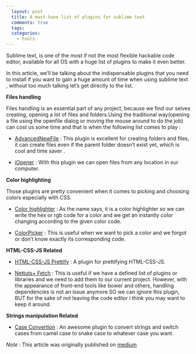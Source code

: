 ```yaml
---
  layout: post
  title: A must-have list of plugins for sublime text
  comments: true
  tags: 
  categories: 
    - tools
---
```

Sublime text, is one of the most if not the most flexible hackable code editor, available for all OS with a huge list of plugins to make it even better.

In this article, we’ll be talking about the indispensable plugins that you need to install if you want to gain a huge amount of time when using sublime text , without too much talking let’s get directly to the list.

**Files handling**

Files handling is an essential part of any project, because we find our selves creating, opening a lot of files and folders.Using the traditional way(opening a file using the openfile dialog or moving the mouse around to do the job) can cost us some time and that is when the following list comes to play :

* [AdvancedNewFile](https://github.com/skuroda/Sublime-AdvancedNewFile) :
	This plugin is excellent for creating folders and files, it can create files even if the parent folder doesn’t exist yet, which is cool and time saver .

* [iOpener](https://github.com/rosshemsley/iOpener) :
	With this plugin we can open files from any location in our computer.

**Color highlighting**

Those plugins are pretty convenient when it comes to picking and choosing colors especially with CSS.

* [Color highlighter](https://github.com/Monnoroch/ColorHighlighter) :
	As the name says, it is a color highlighter so we can write the hex or rgb code for a color and we get an instantly color changing according to the given color code.

* [ColorPicker](https://github.com/weslly/ColorPicker) :
	This is useful when we want to pick a color and we forgot or don’t know exactly its corresponding code.

**HTML-CSS-JS Related**

* [HTML-CSS-JS Prettify](https://github.com/victorporof/Sublime-HTMLPrettify) :
	A plugin for prettifying HTML-CSS-JS.

* [Nettuts+ Fetch](https://github.com/weslly/Nettuts-Fetch) :
	This is useful if we have a defined list of plugins or libraries and we need
	to add them to our current project.
	However, with the appearance of front-end tools like bower and others, handling dependencies is not an issue anymore SO we can ignore this plugin, BUT for the sake of not leaving the code editor i think you may want to keep it around.

**Strings manipulation Related**

* [Case Convertion](https://github.com/jdc0589/CaseConversion) : An awesome plugin to convert strings and switch  cases from camel case to snake case to whatever case you want.


*Note* :
This article was originally published on [medium](https://medium.com/@hamism/a-must-have-list-of-plugins-for-sublime-text-a54e865ee26#.lqgrumnxd)
